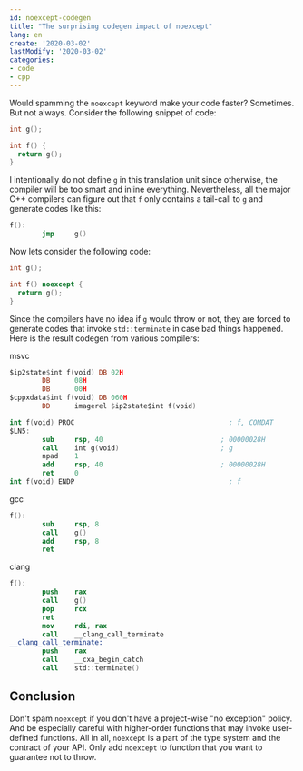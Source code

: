 ```yaml
---
id: noexcept-codegen
title: "The surprising codegen impact of noexcept"
lang: en
create: '2020-03-02'
lastModify: '2020-03-02'
categories:
- code
- cpp
---
```


Would spamming the `noexcept` keyword make your code faster? Sometimes. But not always. Consider the following snippet of code:

```cpp
int g();

int f() {
  return g();
}
```

I intentionally do not define `g` in this translation unit since otherwise, the compiler will be too smart and inline everything.
Nevertheless, all the major C++ compilers can figure out that `f` only contains a tail-call to `g` and generate codes like this:

```nasm
f():
        jmp     g()
```

Now lets consider the following code:

```cpp
int g();

int f() noexcept {
  return g();
}
```

Since the compilers have no idea if `g` would throw or not, they are forced to generate codes that invoke `std::terminate` in case bad things happened.
Here is the result codegen from various compilers:

msvc

```nasm
$ip2state$int f(void) DB 02H
        DB      08H
        DB      00H
$cppxdata$int f(void) DB 060H
        DD      imagerel $ip2state$int f(void)

int f(void) PROC                                      ; f, COMDAT
$LN5:
        sub     rsp, 40                             ; 00000028H
        call    int g(void)                         ; g
        npad    1
        add     rsp, 40                             ; 00000028H
        ret     0
int f(void) ENDP                                      ; f
```

gcc

```nasm
f():
        sub     rsp, 8
        call    g()
        add     rsp, 8
        ret
```

clang

```nasm
f():
        push    rax
        call    g()
        pop     rcx
        ret
        mov     rdi, rax
        call    __clang_call_terminate
__clang_call_terminate:
        push    rax
        call    __cxa_begin_catch
        call    std::terminate()
```

## Conclusion

Don't spam `noexcept` if you don't have a project-wise "no exception" policy. And be especially careful with higher-order functions that may invoke user-defined functions. All in all, `noexcept` is a part of the type system and the contract of your API. Only add `noexcept` to function that you want to guarantee not to throw.
